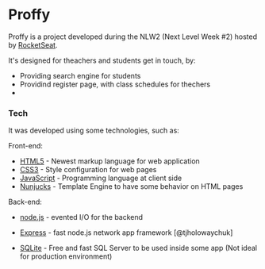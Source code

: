 # Proffy
Proffy is a project developed during the NLW2 (Next Level Week #2) hosted by [RocketSeat].

It's designed for theachers and students get in touch, by:
  - Providing search engine for students
  - Providind register page, with class schedules for thechers
  - 
### Tech

It was developed using some technologies, such as:

Front-end:
*  [HTML5] - Newest markup language for web application
*  [CSS3] - Style configuration for web pages
*  [JavaScript] - Programming language at client side
*  [Nunjucks] - Template Engine to have some behavior on HTML pages

Back-end:
* [node.js] - evented I/O for the backend
* [Express] - fast node.js network app framework [@tjholowaychuk]
* [SQLite] - Free and fast SQL Server to be used inside some app (Not ideal for production environment)


   [node.js]: <http://nodejs.org>
   [express]: <http://expressjs.com>
   [RocketSeat]: <https://rocketseat.com.br/>
   [HTML5]: <https://developer.mozilla.org/pt-BR/docs/Web/HTML/HTML5>
   [CSS3]: <https://developer.mozilla.org/pt-BR/docs/Archive/CSS3>
   [JavaScript]: <https://developer.mozilla.org/pt-BR/docs/Aprender/JavaScript>
   [Nunjucks]: <https://mozilla.github.io/nunjucks/>
   [SQLite]: <https://www.sqlite.org/index.html>

   [PlDb]: <https://github.com/joemccann/dillinger/tree/master/plugins/dropbox/README.md>
   [PlGh]: <https://github.com/joemccann/dillinger/tree/master/plugins/github/README.md>
   [PlGd]: <https://github.com/joemccann/dillinger/tree/master/plugins/googledrive/README.md>
   [PlOd]: <https://github.com/joemccann/dillinger/tree/master/plugins/onedrive/README.md>
   [PlMe]: <https://github.com/joemccann/dillinger/tree/master/plugins/medium/README.md>
   [PlGa]: <https://github.com/RahulHP/dillinger/blob/master/plugins/googleanalytics/README.md>
